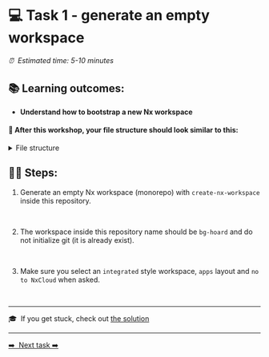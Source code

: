 # 💻 Task 1 - generate an empty workspace

###### ⏰ &nbsp;Estimated time: 5-10 minutes

## 📚 Learning outcomes:

- **Understand how to bootstrap a new Nx workspace**

#### 📲 After this workshop, your file structure should look similar to this:

<details>
  <summary>File structure</summary>
  <img src="../assets/lab1_directory-structure.png" height="700" alt="lab7 file structure">
</details>

## 🏋️‍♀️ Steps:

1. Generate an empty Nx workspace (monorepo) with `create-nx-workspace` inside this repository.
<br />

2. The workspace inside this repository name should be `bg-hoard` and do not initialize git (it is already exist).
<br />

3. Make sure you select an `integrated` style workspace, `apps` layout and `no to NxCloud` when asked.
<br />

---

🎓&nbsp;&nbsp;If you get stuck, check out [the solution](SOLUTION.md)

---

[➡️ &nbsp;Next task ➡️](../task02/2-TASK.md)
